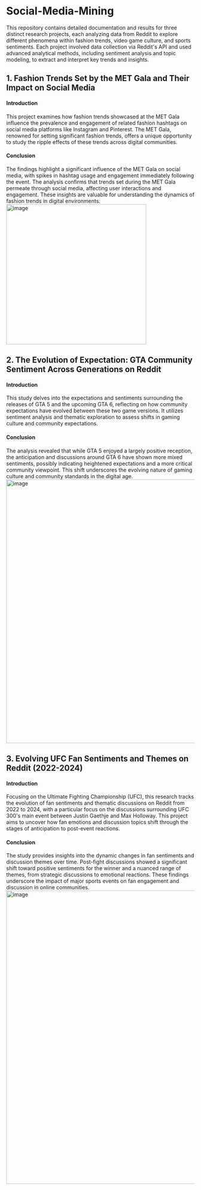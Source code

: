 # Social-Media-Mining
This repository contains detailed documentation and results for three distinct research projects, each analyzing data from Reddit to explore different phenomena within fashion trends, video game culture, and sports sentiments. Each project involved data collection via Reddit's API and used advanced analytical methods, including sentiment analysis and topic modeling, to extract and interpret key trends and insights.

## 1. Fashion Trends Set by the MET Gala and Their Impact on Social Media
#### Introduction
This project examines how fashion trends showcased at the MET Gala influence the prevalence and engagement of related fashion hashtags on social media platforms like Instagram and Pinterest. The MET Gala, renowned for setting significant fashion trends, offers a unique opportunity to study the ripple effects of these trends across digital communities.

#### Conclusion
The findings highlight a significant influence of the MET Gala on social media, with spikes in hashtag usage and engagement immediately following the event. The analysis confirms that trends set during the MET Gala permeate through social media, affecting user interactions and engagement. These insights are valuable for understanding the dynamics of fashion trends in digital environments.
<img width="374" alt="image" src="https://github.com/monishafr/Social-Media-Mining/assets/116788211/cf054c95-ffaa-4bfc-a27e-c31a93efa6d3">


## 2. The Evolution of Expectation: GTA Community Sentiment Across Generations on Reddit
#### Introduction
This study delves into the expectations and sentiments surrounding the releases of GTA 5 and the upcoming GTA 6, reflecting on how community expectations have evolved between these two game versions. It utilizes sentiment analysis and thematic exploration to assess shifts in gaming culture and community expectations.

#### Conclusion
The analysis revealed that while GTA 5 enjoyed a largely positive reception, the anticipation and discussions around GTA 6 have shown more mixed sentiments, possibly indicating heightened expectations and a more critical community viewpoint. This shift underscores the evolving nature of gaming culture and community standards in the digital age.
<img width="703" alt="image" src="https://github.com/monishafr/Social-Media-Mining/assets/116788211/28dc8173-9117-4030-b6de-c886ec6c3ce2">


## 3. Evolving UFC Fan Sentiments and Themes on Reddit (2022-2024)
#### Introduction
Focusing on the Ultimate Fighting Championship (UFC), this research tracks the evolution of fan sentiments and thematic discussions on Reddit from 2022 to 2024, with a particular focus on the discussions surrounding UFC 300's main event between Justin Gaethje and Max Holloway. This project aims to uncover how fan emotions and discussion topics shift through the stages of anticipation to post-event reactions.

#### Conclusion
The study provides insights into the dynamic changes in fan sentiments and discussion themes over time. Post-fight discussions showed a significant shift toward positive sentiments for the winner and a nuanced range of themes, from strategic discussions to emotional reactions. These findings underscore the impact of major sports events on fan engagement and discussion in online communities.
<img width="782" alt="image" src="https://github.com/monishafr/Social-Media-Mining/assets/116788211/d97a88d4-a7af-4139-ba0f-55c74dd3f390">


